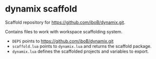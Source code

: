 # dynamix scaffold

Scaffold repository for https://github.com/iboB/dynamix.git.

Contains files to work with workspace scaffolding system.

- `DEPS` points to https://github.com/iboB/dynamix.git
- `scaffold.lua` points to `dynamix.lua` and returns the scaffold package.
- `dynamix.lua` defines the scaffolded projects and variables to export.
